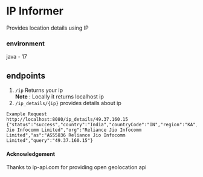 # IP Informer

Provides location details using IP


### environment 
java - 17


## endpoints 
1. `/ip` Returns your ip <br/>
**Note** : Locally it returns localhost ip
2. `/ip_details/{ip}` provides details about ip 
```
Example Request
http://localhost:8080/ip_details/49.37.160.15
{"status":"success","country":"India","countryCode":"IN","region":"KA","regionName":"Karnataka","city":"Bengaluru","zip":"560002","lat":12.9634,"lon":77.5855,"timezone":"Asia/Kolkata","isp":"Reliance Jio Infocomm Limited","org":"Reliance Jio Infocomm Limited","as":"AS55836 Reliance Jio Infocomm Limited","query":"49.37.160.15"}
```

#### Acknowledgement
Thanks to ip-api.com for providing open geolocation api